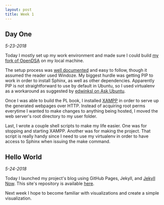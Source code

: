 ```yaml
---
layout: post
title: Week 1
---
```


## Day One

*5-23-2018*

Today I mostly set up my work environment and made sure I could build [my fork of OpenDSA](https://github.com/CorySanin/OpenDSA) on my local machine.

The setup process was [well documented](http://opendsa.readthedocs.io/en/latest/GettingStarted.html#installing-the-toolchain-manually) and easy to follow, though it assumed the reader used Windoze. My biggest hurdle was getting PIP to work in order to install Sphinx, as well as other dependencies. Apparently PIP is not straightforward to use by default in Ubuntu, so I used virtualenv as a workaround as suggested by [edwinksl on Ask Ubuntu](https://askubuntu.com/a/925497/805261).

Once I was able to build the PL book, I installed [XAMPP](https://www.apachefriends.org/download.html#download-linux) in order to serve up the generated webpages over HTTP. Instead of acquiring root perms everytime I wanted to make changes to anything being hosted, I moved the web server's root directory to my user folder.

Last, I wrote a couple shell scripts to make my life easier. One was for stopping and starting XAMPP. Another was for making the project. That script is really handy since I need to use my virtualenv in order to have access to Sphinx when issuing the make command.

## Hello World

*5-24-2018*

Today I launched my project's blog using GitHub Pages, Jekyll, and [Jekyll Now](https://github.com/barryclark/jekyll-now). This site's repository is available [here](https://github.com/CorySanin/Blog-OpenDSA).

Next week I hope to become familiar with visualizations and create a simple visualization.
